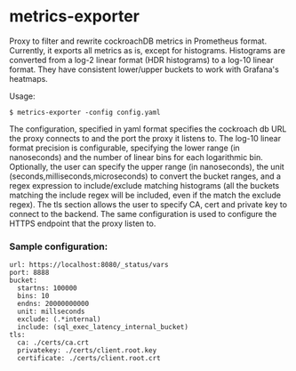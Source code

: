 # metrics-exporter

Proxy to filter and rewrite cockroachDB metrics in Prometheus format.
Currently, it exports all metrics as is, except for histograms.
Histograms are converted from a log-2 linear format (HDR histograms) to a log-10 linear format. 
They have consistent lower/upper buckets to work with Grafana's heatmaps.

Usage: 
```text
$ metrics-exporter -config config.yaml
```
The configuration, specified in yaml format specifies the cockroach db URL the proxy connects to and the port the proxy it listens to.
The log-10 linear format precision is configurable, specifying the lower range (in nanoseconds) and the number of linear bins for each logarithmic bin. 
Optionally, the user can specify the upper range (in nanoseconds), the unit (seconds,milliseconds,microseconds) to convert the bucket ranges, and a regex expression to include/exclude matching histograms (all the buckets matching the include regex will be included, even if the match the exclude regex).
The tls section allows the user to specify CA, cert and private key to connect to the backend. The same configuration is used to configure the HTTPS endpoint that the proxy listen to.

### Sample configuration:

```text
url: https://localhost:8080/_status/vars
port: 8888
bucket:
  startns: 100000 
  bins: 10 
  endns: 20000000000
  unit: millseconds 
  exclude: (.*internal)
  include: (sql_exec_latency_internal_bucket)
tls:
  ca: ./certs/ca.crt
  privatekey: ./certs/client.root.key
  certificate: ./certs/client.root.crt
```

